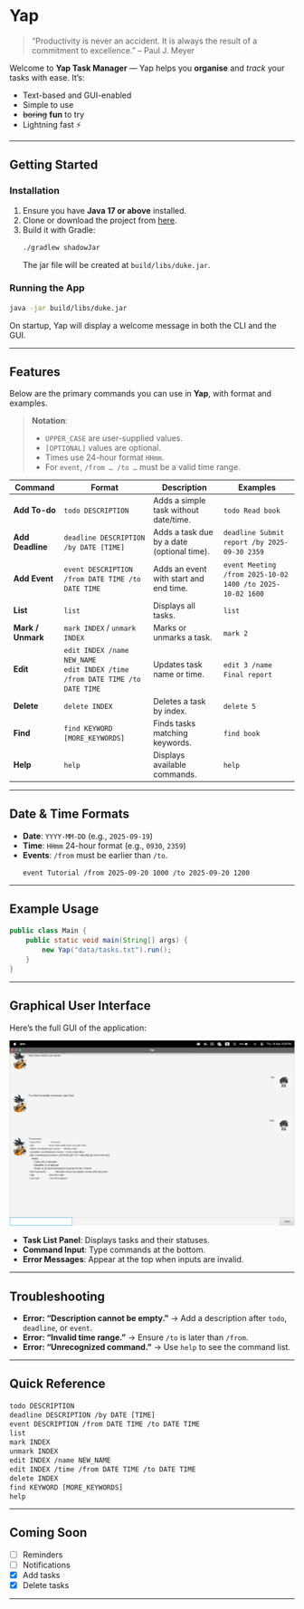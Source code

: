 # Yap

> “Productivity is never an accident. It is always the result of a commitment to excellence.” – Paul J. Meyer

Welcome to **Yap Task Manager** — Yap helps you **organise** and *track* your tasks with ease. It’s:

- Text-based and GUI-enabled
- Simple to use
- ~~boring~~ **fun** to try
- Lightning fast ⚡

---

## Getting Started

### Installation

1. Ensure you have **Java 17 or above** installed.
2. Clone or download the project from [here](https://github.com/kahei9299/ip).
3. Build it with Gradle:
   ```bash
   ./gradlew shadowJar
   ```
   The jar file will be created at `build/libs/duke.jar`.

### Running the App

```bash
java -jar build/libs/duke.jar
```

On startup, Yap will display a welcome message in both the CLI and the GUI.

---

## Features

Below are the primary commands you can use in **Yap**, with format and examples.

> **Notation**:
> - `UPPER_CASE` are user-supplied values.
> - `[OPTIONAL]` values are optional.
> - Times use 24-hour format `HHmm`.
> - For `event`, `/from … /to …` must be a valid time range.

| Command | Format | Description | Examples |
|---|---|---|---|
| **Add To-do** | `todo DESCRIPTION` | Adds a simple task without date/time. | `todo Read book` |
| **Add Deadline** | `deadline DESCRIPTION /by DATE [TIME]` | Adds a task due by a date (optional time). | `deadline Submit report /by 2025-09-30 2359` |
| **Add Event** | `event DESCRIPTION /from DATE TIME /to DATE TIME` | Adds an event with start and end time. | `event Meeting /from 2025-10-02 1400 /to 2025-10-02 1600` |
| **List** | `list` | Displays all tasks. | `list` |
| **Mark / Unmark** | `mark INDEX` / `unmark INDEX` | Marks or unmarks a task. | `mark 2` |
| **Edit** | `edit INDEX /name NEW_NAME` <br> `edit INDEX /time /from DATE TIME /to DATE TIME` | Updates task name or time. | `edit 3 /name Final report` |
| **Delete** | `delete INDEX` | Deletes a task by index. | `delete 5` |
| **Find** | `find KEYWORD [MORE_KEYWORDS]` | Finds tasks matching keywords. | `find book` |
| **Help** | `help` | Displays available commands. | `help` |

---

## Date & Time Formats

- **Date**: `YYYY-MM-DD` (e.g., `2025-09-19`)
- **Time**: `HHmm` 24-hour format (e.g., `0930`, `2359`)
- **Events**: `/from` must be earlier than `/to`.
  ```
  event Tutorial /from 2025-09-20 1000 /to 2025-09-20 1200
  ```

---

## Example Usage

```java
public class Main {
    public static void main(String[] args) {
        new Yap("data/tasks.txt").run();
    }
}
```

---

## Graphical User Interface

Here’s the full GUI of the application:

![Ui Screenshot](Ui.png)

- **Task List Panel**: Displays tasks and their statuses.
- **Command Input**: Type commands at the bottom.
- **Error Messages**: Appear at the top when inputs are invalid.

---

## Troubleshooting

- **Error: “Description cannot be empty.”** → Add a description after `todo`, `deadline`, or `event`.
- **Error: “Invalid time range.”** → Ensure `/to` is later than `/from`.
- **Error: “Unrecognized command.”** → Use `help` to see the command list.

---

## Quick Reference

```
todo DESCRIPTION
deadline DESCRIPTION /by DATE [TIME]
event DESCRIPTION /from DATE TIME /to DATE TIME
list
mark INDEX
unmark INDEX
edit INDEX /name NEW_NAME
edit INDEX /time /from DATE TIME /to DATE TIME
delete INDEX
find KEYWORD [MORE_KEYWORDS]
help
```

---

## Coming Soon

- [ ] Reminders
- [ ] Notifications
- [x] Add tasks
- [x] Delete tasks

---


